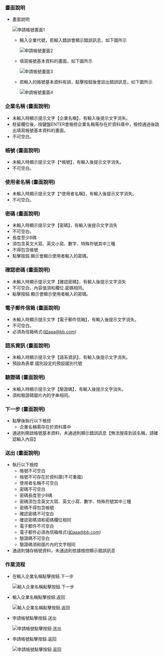 ﻿### <div id="view">畫面說明</div>
* 畫面說明

    ![申請帳號畫面1]

    * 輸入企業代號，若輸入錯誤會顯示錯誤訊息，如下圖所示

        ![申請帳號畫面2]

    * 填寫帳號基本資料的畫面，如下圖所示

        ![申請帳號畫面3]

    * 若輸入的帳號基本資料有誤，點擊按鈕後會談出錯誤訊息，如下圖所示

        ![申請帳號畫面4]

### <div id="enterpriseno">企業名稱 <path>(畫面說明)</path></div>
* 未輸入時顯示提示文字【企業名稱】，有輸入後提示文字消失。
* 駐留欄位後，按鍵盤ENTER會檢控企業名稱需存在於資料庫中，檢控通過後跳出填寫帳號基本資料的畫面。
* 不可空白。

### <div id="account">帳號 <path>(畫面說明)</path></div>
* 未輸入時顯示提示文字【*帳號】，有輸入後提示文字消失。
* 不可空白。

### <div id="username">使用者名稱 <path>(畫面說明)</path></div>
* 未輸入時顯示提示文字【*使用者名稱】，有輸入後提示文字消失。
* 不可空白。

### <div id="password">密碼 <path>(畫面說明)</path></div>
* 未輸入時顯示提示文字【密碼】，有輸入後提示文字消失
* 不可空白。
* 長度至少8碼
* 須包含英文大寫、英文小寫、數字、特殊符號其中三種
* 不得包含帳號
* 點擊按鈕.顯示會顯示使用者輸入的密碼。

### <div id="confirmpassword">確認密碼 <path>(畫面說明)</path></div>
* 未輸入時顯示提示文字【確認密碼】，有輸入後提示文字消失
* 不可空白，內容值須和欄位.密碼相同。
* 點擊按鈕.顯示會顯示使用者輸入的密碼。

### <div id="email">電子郵件信箱 <path>(畫面說明)</path></div>
* 未輸入時顯示提示文字【電子郵件信箱】，有輸入後提示文字消失。
* 不可空白。
* 必須為信箱格式(如aaa@bb.com)

### <div id="language">語系資訊 <path>(畫面說明)</path></div>
* 未輸入時顯示提示文字【語系資訊】，有輸入後提示文字消失。
* 預設為表單.國別設定的預設國別代號

### <div id="captcha">驗證碼 <path>(畫面說明)</path></div>
* 未輸入時顯示提示文字【驗證碼】，有輸入後提示文字消失。
* 須和驗證碼圖片內的字串相同。

### <div id="next">下一步 <path>(畫面說明)</path></div>
* 點擊後執行以下檢控
    * 企業名稱需存在於資料庫中
* 通過則開啟帳號基本資料，未通過則顯示錯誤訊息【無法搜尋到該名稱，請確認輸入內容】

### <div id="submit">送出 <path>(畫面說明)</path></div>
* 執行以下檢控
    * 帳號不可空白
    * 帳號不可存在於資料庫(不可重複)
    * 使用者名稱不可空白
    * 密碼不可空白
    * 密碼長度至少8碼
    * 密碼須包含英文大寫、英文小寫、數字、特殊符號其中三種
    * 密碼不得包含帳號
    * 確認密碼不可空白
    * 確認密碼須和密碼欄位相同
    * 電子郵件不可空白
    * 電子郵件必須為信箱格式(如aaa@bb.com)
    * 驗證碼不可空白
    * 驗證碼須和圖片內的文字相同
* 通過則儲存帳號資料，未通過則依據檢控顯示錯誤訊息

### <div id="action">作業流程</div>
* 在輸入企業名稱點擊按鈕.下一步

    ![輸入企業名稱點擊按鈕.下一步]

* 輸入企業名稱點擊按鈕.返回

    ![輸入企業名稱點擊按鈕.返回]

* 申請帳號點擊按鈕.送出

    ![申請帳號點擊按鈕.送出]

* 申請帳號點擊按鈕.返回

    ![申請帳號點擊按鈕.返回]

[申請帳號畫面1]:attachment/applyaccount1.png "申請帳號畫面1"
[申請帳號畫面2]:attachment/applyaccount2.png "申請帳號畫面2"
[申請帳號畫面3]:attachment/applyaccount3.png "申請帳號畫面3"
[申請帳號畫面4]:attachment/applyaccount4.png "申請帳號畫面4"
[輸入企業名稱點擊按鈕.下一步]:attachment/applyaccount_next_step.png "輸入企業名稱點擊按鈕.下一步"
[申請帳號點擊按鈕.送出]:attachment/applyaccount_submit.png "申請帳號點擊按鈕.送出"
[輸入企業名稱點擊按鈕.返回]:attachment/applyaccount_close1.png "輸入企業名稱點擊按鈕.返回"
[申請帳號點擊按鈕.返回]:attachment/applyaccount_close2.png "申請帳號點擊按鈕.返回"